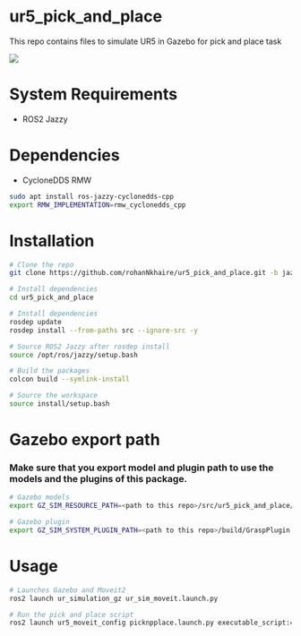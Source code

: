 # ur5_pick_and_place
This repo contains files to simulate UR5 in Gazebo for pick and place task

![](media/picknplace_jazzy.gif)

# System Requirements #
- ROS2 Jazzy

# Dependencies #
- CycloneDDS RMW
```bash
sudo apt install ros-jazzy-cyclonedds-cpp
export RMW_IMPLEMENTATION=rmw_cyclonedds_cpp
```

# Installation #
```bash
# Clone the repo
git clone https://github.com/rohanNkhaire/ur5_pick_and_place.git -b jazzy

# Install dependencies
cd ur5_pick_and_place

# Install dependencies
rosdep update
rosdep install --from-paths src --ignore-src -y

# Source ROS2 Jazzy after rosdep install
source /opt/ros/jazzy/setup.bash

# Build the packages
colcon build --symlink-install

# Source the workspace
source install/setup.bash
```

# Gazebo export path #
### **Make sure that you export model and plugin path to use the models and the plugins of this package.** ###
```bash
# Gazebo models
export GZ_SIM_RESOURCE_PATH=<path to this repo>/src/ur5_pick_and_place/models

# Gazebo plugin
export GZ_SIM_SYSTEM_PLUGIN_PATH=<path to this repo>/build/GraspPlugin
```

# Usage #
```bash
# Launches Gazebo and Moveit2
ros2 launch ur_simulation_gz ur_sim_moveit.launch.py

# Run the pick and place script
ros2 launch ur5_moveit_config picknpplace.launch.py executable_script:="picknplace_cube_low"

```
